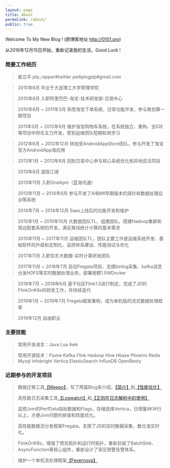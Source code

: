 ```yaml
---
layout: page
title: About
permalink: /about/
public: true
---
```


   Welcome To My New Blog ! (原博客地址 http://0101.pro) 

   从2016年12月15日开始，重新记录我的生活，Good Luck ! 

### 简要工作经历 ###

> 裴立平  plp_rapper#twitter  peilipingplp#gmail.com 

> 2010年6月			毕业于大连理工大学管理学院 

> 2010年8月			入职阿里巴巴-淘宝-技术研发部-交易中心

> 2010年8月  ~ 2011年3月	熟悉淘宝下单系统，日常功能开发，参与聚划算一期项目

> 2011年3月  ~ 2012年6月	维护淘宝购物车系统，在系统独立、重构、去IOE等项目中担任主力开发，曾到运维团队短期轮岗学习

> 2012年6月  ~ 2012年12月	转岗至AndroidAppStore团队，参与开发了淘宝官方AndroidApp淘应用

> 2013年1月  ~ 2013年8月	回到交易中心参与核心系统优化和异地双活项目

> 2013年8月			退隐江湖

> 2013年11月			入职OneApm（蓝海讯通）

> 2013年11月 ~ 2014年6月	参与开发了AI和MI早期版本的探针和数据处理后台等系统

> 2014年7月  ~ 2014年12月	Saas上线后的功能开发和维护

> 2015年1月  ~ 2015年10月	大数据团队TL，组建团队，搭建Hadoop集群和周边配套系统的开发，满足离线统计计算的基本需求

> 2015年11月 ~ 2017年11月	运维团队TL，团队主要工作是运维系统开发、基础软件的升级和定制化、监控体系建设、性能测试与优化

> 2017年11月			入职京东大数据-实时计算研发团队

> 2017年11月 ~ 2018年7月	启动Fregata项目，支撑binlog采集、kafka消息分发HDFS等实时数据处理业务，部署规模1.5WDocker

> 2018年7月  ~ 2019年6月	基于社区Flink1.5进行制定，完成了JD的FlinkOnK8s的研发工作，并持续迭代

> 2019年1月  ~ 2019年7月	Fregata框架重构，成为单机版的流式数据处理框架

> 2019年12月			自由职业

### 主要技能 ###

> 常用开发语言：Java Lua Awk

> 常用开源技术：Flume Kafka Flink Hadoop Hive Hbase Phoenix Redis Mysql Infobright Vertica ElasticSearch InfluxDB OpenResty

### 近期参与的开发项目 ###

> 数据迁移工具[【Meepo】](https://github.com/peiliping/meepo)，写了两篇Blog来介绍，[【简介】](http://peiliping.github.io/blog/archivers/2017-04-18-meepo)和[【性能优化】](http://peiliping.github.io/blog/archivers/2017-05-25-batch2mysql)

> 高性能日志采集工具[【Logwatch】](https://github.com/peiliping/logwatch)和[【正则在日志解析中的使用】](http://peiliping.github.io/blog/archivers/2017-06-15-regex)

> 监控Jvm的PerfData指标数据和Flags，存储选择Vertica，日增量8KW行以上，方便Jvm问题的排查和性能优化。

> 高性能数据流分发框架Fregata，支撑了JD的实时数据采集，数仓准实时化。

> FlinkOnK8s，增强了预览拓扑和运行时拓扑，重新封装了BatchSink、AsyncFunction等核心组件，重新设计了背压预警告警体系。

> 维护一个单机流处理框架[【Fevernova】](https://github.com/fevernova-jakiro/fevernova)